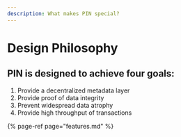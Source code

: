 ```yaml
---
description: What makes PIN special?
---
```


# Design Philosophy

## PIN is designed to achieve four goals: 

1. Provide a decentralized metadata layer
2. Provide proof of data integrity 
3. Prevent widespread data atrophy
4. Provide high throughput of transactions

{% page-ref page="features.md" %}



